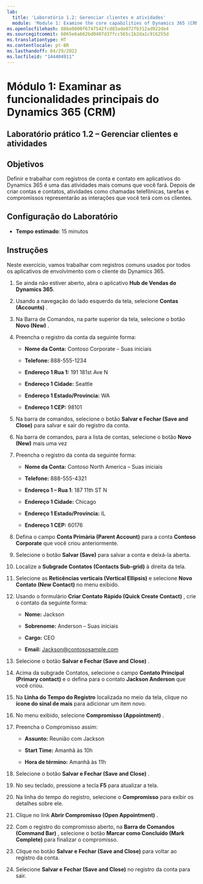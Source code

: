 ```yaml
---
lab:
  title: 'Laboratório 1.2: Gerenciar clientes e atividades'
  module: 'Module 1: Examine the core capabilities of Dynamics 365 (CRM)'
ms.openlocfilehash: 886e0800f6747542fcd83ade072fb312ad922de4
ms.sourcegitcommit: 6065e6a662bd0407d37fcc565c1b2da1c916255d
ms.translationtype: HT
ms.contentlocale: pt-BR
ms.lasthandoff: 04/29/2022
ms.locfileid: "144404911"
---
```

<a name="module-1-examine-the-core-capabilities-of-dynamics-365-crm"></a>Módulo 1: Examinar as funcionalidades principais do Dynamics 365 (CRM)
========================

## <a name="practice-lab-12---manage-customers-and-activities"></a>Laboratório prático 1.2 – Gerenciar clientes e atividades

## <a name="objectives"></a>Objetivos

Definir e trabalhar com registros de conta e contato em aplicativos do Dynamics 365 é uma das atividades mais comuns que você fará. Depois de criar contas e contatos, atividades como chamadas telefônicas, tarefas e compromissos representarão as interações que você terá com os clientes.

## <a name="lab-setup"></a>Configuração do Laboratório

  - **Tempo estimado**: 15 minutos

## <a name="instructions"></a>Instruções

Neste exercício, vamos trabalhar com registros comuns usados por todos os aplicativos de envolvimento com o cliente do Dynamics 365. 

1. Se ainda não estiver aberto, abra o aplicativo **Hub de Vendas do Dynamics 365**. 

2. Usando a navegação do lado esquerdo da tela, selecione **Contas (Accounts)** . 

3. Na Barra de Comandos, na parte superior da tela, selecione o botão **Novo (New)** .

4. Preencha o registro da conta da seguinte forma:

    - **Nome da Conta:** Contoso Corporate – Suas iniciais

    - **Telefone:** 888-555-1234

    - **Endereço 1 Rua 1:** 191 181st Ave N

    - **Endereço 1 Cidade:** Seattle

    - **Endereço 1 Estado/Província:** WA

    - **Endereço 1 CEP:** 98101

5. Na barra de comandos, selecione o botão **Salvar e Fechar (Save and Close)** para salvar e sair do registro da conta.

6. Na barra de comandos, para a lista de contas, selecione o botão **Novo (New)** mais uma vez

7. Preencha o registro da conta da seguinte forma:

    - **Nome da Conta:** Contoso North America – Suas iniciais

    - **Telefone:** 888-555-4321

    - **Endereço 1 – Rua 1**: 187 11th ST N

    - **Endereço 1 Cidade:** Chicago

    - **Endereço 1 Estado/Província:** IL

    - **Endereço 1 CEP:** 60176

8. Defina o campo **Conta Primária (Parent Account)** para a conta **Contoso Corporate** que você criou anteriormente. 

9. Selecione o botão **Salvar (Save)** para salvar a conta e deixá-la aberta. 

10. Localize a **Subgrade Contatos (Contacts Sub-grid)** à direita da tela. 

11. Selecione as **Reticências verticais (Vertical Ellipsis)** e selecione **Novo Contato (New Contact)** no menu exibido. 

12. Usando o formulário **Criar Contato Rápido (Quick Create Contact)** , crie o contato da seguinte forma:

    - **Nome:** Jackson

    - **Sobrenome:** Anderson – Suas iniciais

    - **Cargo:** CEO

    - **Email:** Jackson@contososample.com

13. Selecione o botão **Salvar e Fechar (Save and Close)** .

14. Acima da subgrade Contatos, selecione o campo **Contato Principal (Primary contact)** e o defina para o contato **Jackson Anderson** que você criou. 

15. Na **Linha do Tempo do Registro** localizada no meio da tela, clique no **ícone do sinal de mais** para adicionar um item novo. 

16. No menu exibido, selecione **Compromisso (Appointment)** .

17. Preencha o Compromisso assim:

    - **Assunto:** Reunião com Jackson

    - **Start Time:** Amanhã às 10h 

    - **Hora de término:** Amanhã às 11h 

18. Selecione o botão **Salvar e Fechar (Save and Close)** . 

19. No seu teclado, pressione a tecla **F5** para atualizar a tela.     

20. Na linha do tempo do registro, selecione o **Compromisso** para exibir os detalhes sobre ele.   

21. Clique no link **Abrir Compromisso (Open Appointment)** . 

22. Com o registro do compromisso aberto, na **Barra de Comandos (Command Bar)** , selecione o botão **Marcar como Concluído (Mark Complete)** para finalizar o compromisso. 

23. Clique no botão **Salvar e Fechar (Save and Close)** para voltar ao registro da conta.   

24. Selecione **Salvar e Fechar (Save and Close)** no registro da conta para sair.   
